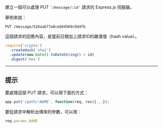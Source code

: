 建立一個可以處理 PUT `'/message/:id'` 請求的 Express.js 伺服器。

舉例來說：

```
PUT /message/526aa677a8ceb64569c9d4fb
```

這個請求的回應內容，是當前日期加上請求ID的雜湊值（hash value）。

```js
require('crypto')
  .createHash('sha1')
  .update(new Date().toDateString() + id)
  .digest('hex')
```

-----------------------------

## 提示

要處理這個 PUT 請求，可以用下面的方式：

```js
app.put('/path/:NAME', function(req, res){...});
```

要從請求中解析出傳來的參數，可以用：

```js
req.params.NAME
```
